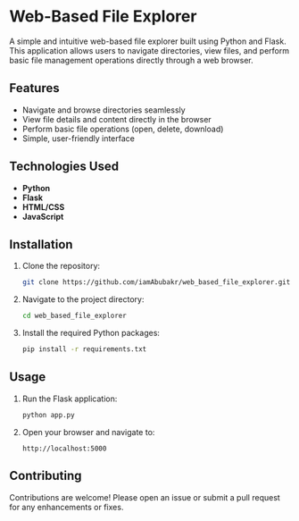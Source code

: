 # Web-Based File Explorer

A simple and intuitive web-based file explorer built using Python and Flask. This application allows users to navigate directories, view files, and perform basic file management operations directly through a web browser.

## Features

* Navigate and browse directories seamlessly
* View file details and content directly in the browser
* Perform basic file operations (open, delete, download)
* Simple, user-friendly interface

## Technologies Used

* **Python**
* **Flask**
* **HTML/CSS**
* **JavaScript**

## Installation

1. Clone the repository:

   ```bash
   git clone https://github.com/iamAbubakr/web_based_file_explorer.git
   ```

2. Navigate to the project directory:

   ```bash
   cd web_based_file_explorer
   ```

3. Install the required Python packages:

   ```bash
   pip install -r requirements.txt
   ```

## Usage

1. Run the Flask application:

   ```bash
   python app.py
   ```

2. Open your browser and navigate to:

   ```
   http://localhost:5000
   ```


## Contributing

Contributions are welcome! Please open an issue or submit a pull request for any enhancements or fixes.

